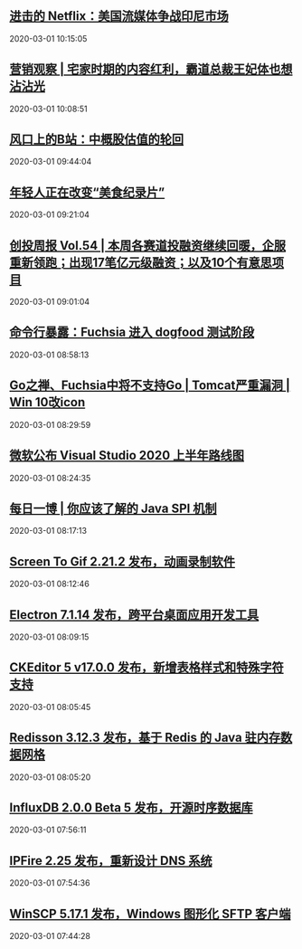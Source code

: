 ## <a href="http://36kr.com/p/5296611.html?ktm_source=feed" target="_blank">进击的 Netflix：美国流媒体争战印尼市场</a>
2020-03-01 10:15:05 
## <a href="http://36kr.com/p/5296375.html?ktm_source=feed" target="_blank">营销观察 | 宅家时期的内容红利，霸道总裁王妃体也想沾沾光</a>
2020-03-01 10:08:51 
## <a href="http://36kr.com/p/5296534.html?ktm_source=feed" target="_blank">风口上的B站：中概股估值的轮回</a>
2020-03-01 09:44:04 
## <a href="http://36kr.com/p/5296542.html?ktm_source=feed" target="_blank">年轻人正在改变“美食纪录片”</a>
2020-03-01 09:21:04 
## <a href="http://36kr.com/p/5296530.html?ktm_source=feed" target="_blank">创投周报 Vol.54 | 本周各赛道投融资继续回暖，企服重新领跑；出现17笔亿元级融资；以及10个有意思项目</a>
2020-03-01 09:01:04 
## <a href="https://www.oschina.net/news/113731/fuchsia-dogfood-test" target="_blank">命令行暴露：Fuchsia 进入 dogfood 测试阶段</a>
2020-03-01 08:58:13 
## <a href="https://www.oschina.net/question/3820517_2314966" target="_blank">Go之禅、Fuchsia中将不支持Go | Tomcat严重漏洞 | Win 10改icon</a>
2020-03-01 08:29:59 
## <a href="https://www.oschina.net/news/113729/microsoft-vs-roadmap-2020" target="_blank">微软公布 Visual Studio 2020 上半年路线图</a>
2020-03-01 08:24:35 
## <a href="https://my.oschina.net/crossoverjie/blog/3171467" target="_blank">每日一博 | 你应该了解的 Java SPI 机制</a>
2020-03-01 08:17:13 
## <a href="https://www.oschina.net/news/113727/screen-to-gif-2-21-2-released" target="_blank">Screen To Gif 2.21.2 发布，动画录制软件</a>
2020-03-01 08:12:46 
## <a href="https://www.oschina.net/news/113726/electron-7-1-14-released" target="_blank">Electron 7.1.14 发布，跨平台桌面应用开发工具</a>
2020-03-01 08:09:15 
## <a href="https://www.oschina.net/news/113725/ckeditor-5-v17-released" target="_blank">CKEditor 5 v17.0.0 发布，新增表格样式和特殊字符支持</a>
2020-03-01 08:05:45 
## <a href="https://www.oschina.net/news/113724/redisson-3-12-3-released" target="_blank">Redisson 3.12.3 发布，基于 Redis 的 Java 驻内存数据网格</a>
2020-03-01 08:05:20 
## <a href="https://www.oschina.net/news/113723/influxdb-2-0-0-beta-5-released" target="_blank">InfluxDB 2.0.0 Beta 5 发布，开源时序数据库</a>
2020-03-01 07:56:11 
## <a href="https://www.oschina.net/news/113722/ipfire-2-25-released" target="_blank">IPFire 2.25 发布，重新设计 DNS 系统</a>
2020-03-01 07:54:36 
## <a href="https://www.oschina.net/news/113721/winscp-5-17-1-released" target="_blank">WinSCP 5.17.1 发布，Windows 图形化 SFTP 客户端</a>
2020-03-01 07:44:28 
